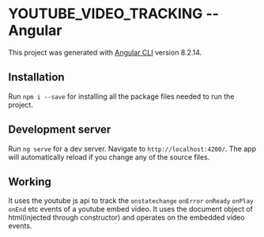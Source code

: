 # YOUTUBE_VIDEO_TRACKING -- Angular

This project was generated with [Angular CLI](https://github.com/angular/angular-cli) version 8.2.14.

## Installation

Run `npm i --save` for installing all the package files needed to run the project.

## Development server

Run `ng serve` for a dev server. Navigate to `http://localhost:4200/`. The app will automatically reload if you change any of the source files.

## Working

It uses the youtube js api to track the `onstatechange` `onError` `onReady` `onPlay` `onEnd` etc events of a youtube embed video.
It uses the document object of html(injected through constructor) and operates on the embedded video events.